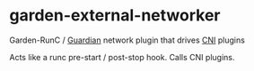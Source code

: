 # garden-external-networker
Garden-RunC / [Guardian](https://github.com/cloudfoundry-incubator/guardian) network plugin that drives [CNI](https://github.com/containernetworking/cni) plugins

Acts like a runc pre-start / post-stop hook.  Calls CNI plugins.
